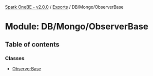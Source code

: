 [Spark OneBE - v2.0.0](../README.md) / [Exports](../modules.md) / DB/Mongo/ObserverBase

# Module: DB/Mongo/ObserverBase

## Table of contents

### Classes

- [ObserverBase](../classes/DB_Mongo_ObserverBase.ObserverBase.md)
